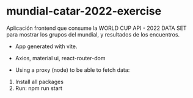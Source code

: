 # mundial-catar-2022-exercise
Aplicación frontend que consume la WORLD CUP API - 2022 DATA SET para mostrar los grupos del mundial, y resultados de los encuentros.

- App generated with vite.
- Axios, material ui, react-router-dom


- Using a proxy (node) to be able to fetch data:
1. Install all packages
2. Run: npm run start
